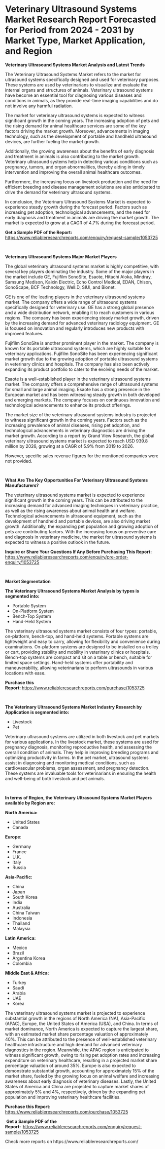 <p><h1>Veterinary Ultrasound Systems Market Research Report Forecasted for Period from 2024 -  2031 by Market Type, Market Application, and Region</h1></p><p><strong>Veterinary Ultrasound Systems Market Analysis and Latest Trends</strong></p>
<p><p>The Veterinary Ultrasound Systems Market refers to the market for ultrasound systems specifically designed and used for veterinary purposes. These systems are used by veterinarians to visualize and evaluate the internal organs and structures of animals. Veterinary ultrasound systems have become an essential tool for diagnosing various diseases and conditions in animals, as they provide real-time imaging capabilities and do not involve any harmful radiation.</p><p>The market for veterinary ultrasound systems is expected to witness significant growth in the coming years. The increasing adoption of pets and the rising demand for animal healthcare services are some of the key factors driving the market growth. Moreover, advancements in imaging technology, such as the development of portable and handheld ultrasound devices, are further fueling the market growth.</p><p>Additionally, the growing awareness about the benefits of early diagnosis and treatment in animals is also contributing to the market growth. Veterinary ultrasound systems help in detecting various conditions such as pregnancy, tumors, and organ abnormalities, thereby aiding in timely intervention and improving the overall animal healthcare outcomes.</p><p>Furthermore, the increasing focus on livestock production and the need for efficient breeding and disease management solutions are also anticipated to drive the demand for veterinary ultrasound systems.</p><p>In conclusion, the Veterinary Ultrasound Systems Market is expected to experience steady growth during the forecast period. Factors such as increasing pet adoption, technological advancements, and the need for early diagnosis and treatment in animals are driving the market growth. The market is expected to grow at a CAGR of 4.7% during the forecast period.</p></p>
<p><strong>Get a Sample PDF of the Report:&nbsp;</strong> <a href="https://www.reliableresearchreports.com/enquiry/request-sample/1053725">https://www.reliableresearchreports.com/enquiry/request-sample/1053725</a></p>
<p>&nbsp;</p>
<p><strong>Veterinary Ultrasound Systems Major Market Players</strong></p>
<p><p>The global veterinary ultrasound systems market is highly competitive, with several key players dominating the industry. Some of the major players in the market include GE, Fujifilm SonoSite, Esaote, Hitachi Aloka, Mindray, Samsung Medison, Kaixin Electric, Echo Control Medical, EDAN, Chison, SonoScape, BCF Technology, Well.D, SIUI, and Bionet.</p><p>GE is one of the leading players in the veterinary ultrasound systems market. The company offers a wide range of ultrasound systems specifically designed for veterinary use. GE has a strong global presence and a wide distribution network, enabling it to reach customers in various regions. The company has been experiencing steady market growth, driven by the increasing demand for advanced veterinary radiology equipment. GE is focused on innovation and regularly introduces new products with improved features.</p><p>Fujifilm SonoSite is another prominent player in the market. The company is known for its portable ultrasound systems, which are highly suitable for veterinary applications. Fujifilm SonoSite has been experiencing significant market growth due to the growing adoption of portable ultrasound systems in veterinary clinics and hospitals. The company has also been actively expanding its product portfolio to cater to the evolving needs of the market.</p><p>Esaote is a well-established player in the veterinary ultrasound systems market. The company offers a comprehensive range of ultrasound systems for small and large animal imaging. Esaote has a strong presence in the European market and has been witnessing steady growth in both developed and emerging markets. The company focuses on continuous innovation and technological advancements to enhance its product offerings.</p><p>The market size of the veterinary ultrasound systems industry is projected to witness significant growth in the coming years. Factors such as the increasing prevalence of animal diseases, rising pet adoption, and technological advancements in veterinary diagnostics are driving the market growth. According to a report by Grand View Research, the global veterinary ultrasound systems market is expected to reach USD 939.8 million by 2026, growing at a CAGR of 5.9% from 2019 to 2026.</p><p>However, specific sales revenue figures for the mentioned companies were not provided.</p></p>
<p>&nbsp;</p>
<p><strong>What Are The Key Opportunities For Veterinary Ultrasound Systems Manufacturers?</strong></p>
<p><p>The veterinary ultrasound systems market is expected to experience significant growth in the coming years. This can be attributed to the increasing demand for advanced imaging techniques in veterinary practice, as well as the rising awareness about animal health and welfare. Technological advancements in ultrasound equipment, such as the development of handheld and portable devices, are also driving market growth. Additionally, the expanding pet population and growing adoption of pets are contributing factors. With the increasing focus on preventive care and diagnosis in veterinary medicine, the market for ultrasound systems is expected to witness a positive outlook in the future.</p></p>
<p><strong>Inquire or Share Your Questions If Any Before Purchasing This Report:</strong> <a href="https://www.reliableresearchreports.com/enquiry/pre-order-enquiry/1053725">https://www.reliableresearchreports.com/enquiry/pre-order-enquiry/1053725</a></p>
<p>&nbsp;</p>
<p><strong>Market Segmentation</strong></p>
<p><strong>The Veterinary Ultrasound Systems Market Analysis by types is segmented into:</strong></p>
<p><ul><li>Portable System</li><li>On-Platform System</li><li>Bench-Top System</li><li>Hand-Held System</li></ul></p>
<p><p>The veterinary ultrasound systems market consists of four types: portable, on-platform, bench-top, and hand-held systems. Portable systems are lightweight and easy to carry, allowing for flexibility and convenience during examinations. On-platform systems are designed to be installed on a trolley or cart, providing stability and mobility in veterinary clinics or hospitals. Bench-top systems are compact and sit on a table or bench, suitable for limited space settings. Hand-held systems offer portability and maneuverability, allowing veterinarians to perform ultrasounds in various locations with ease.</p></p>
<p><strong>Purchase this Report:&nbsp;</strong><a href="https://www.reliableresearchreports.com/purchase/1053725">https://www.reliableresearchreports.com/purchase/1053725</a></p>
<p>&nbsp;</p>
<p><strong>The Veterinary Ultrasound Systems Market Industry Research by Application is segmented into:</strong></p>
<p><ul><li>Livestock</li><li>Pet</li></ul></p>
<p><p>Veterinary ultrasound systems are utilized in both livestock and pet markets for various applications. In the livestock market, these systems are used for pregnancy diagnosis, monitoring reproductive health, and assessing the overall condition of animals. They help in improving breeding programs and optimizing productivity in farms. In the pet market, ultrasound systems assist in diagnosing and monitoring medical conditions, such as cardiovascular problems, organ assessment, and pregnancy detection. These systems are invaluable tools for veterinarians in ensuring the health and well-being of both livestock and pet animals.</p></p>
<p>&nbsp;</p>
<p><strong>In terms of Region, the Veterinary Ultrasound Systems Market Players available by Region are:</strong></p>
<p>
    <p> <strong> North America: </strong>
        <ul>
            <li>United States</li>
            <li>Canada</li>
        </ul>
        </p> 
    <p> <strong> Europe: </strong>
        <ul>
            <li>Germany</li>
            <li>France</li>
            <li>U.K.</li>
            <li>Italy</li>
            <li>Russia</li>
        </ul>
        </p> 
    <p> <strong> Asia-Pacific: </strong>
        <ul>
            <li>China</li>
            <li>Japan</li>
            <li>South Korea</li>
            <li>India</li>
            <li>Australia</li>
            <li>China Taiwan</li>
            <li>Indonesia</li>
            <li>Thailand</li>
            <li>Malaysia</li>
        </ul>
        </p> 
    <p> <strong> Latin America: </strong>
        <ul>
            <li>Mexico</li>
            <li>Brazil</li>
            <li>Argentina Korea</li>
            <li>Colombia</li>
        </ul>
        </p> 
    <p> <strong> Middle East & Africa: </strong>
        <ul>
            <li>Turkey</li>
            <li>Saudi</li>
            <li>Arabia</li>
            <li>UAE</li>
            <li>Korea</li>
        </ul>
    </p>
    </p>
<p><p>The veterinary ultrasound systems market is projected to experience substantial growth in the regions of North America (NA), Asia-Pacific (APAC), Europe, the United States of America (USA), and China. In terms of market dominance, North America is expected to capture the largest share, with an estimated market share percentage valuation of approximately 40%. This can be attributed to the presence of well-established veterinary healthcare infrastructure and high demand for advanced veterinary diagnostics in the region. Meanwhile, the APAC region is anticipated to witness significant growth, owing to rising pet adoption rates and increasing expenditure on veterinary healthcare, resulting in a projected market share percentage valuation of around 35%. Europe is also expected to demonstrate substantial growth, accounting for approximately 15% of the market share, fueled by the growing focus on animal welfare and increasing awareness about early diagnosis of veterinary diseases. Lastly, the United States of America and China are projected to capture market shares of approximately 5% and 4%, respectively, driven by the expanding pet population and improving veterinary healthcare facilities.</p></p>
<p><strong>Purchase this Report: </strong><a href="https://www.reliableresearchreports.com/purchase/1053725">https://www.reliableresearchreports.com/purchase/1053725</a></p>
<p>&nbsp;<strong>Get a Sample PDF of the Report:&nbsp;&nbsp;</strong><a href="https://www.reliableresearchreports.com/enquiry/request-sample/1053725">https://www.reliableresearchreports.com/enquiry/request-sample/1053725</a></p>
<p><strong></strong></p>
<p>Check more reports on https://www.reliableresearchreports.com/</p>